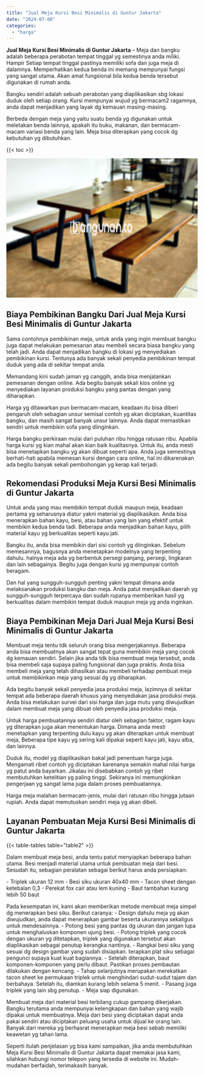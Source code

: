 ```yaml
---
title: "Jual Meja Kursi Besi Minimalis di Guntur Jakarta"
date: "2024-07-08"
categories: 
  - "harga"
---
```


**Jual Meja Kursi Besi Minimalis di Guntur Jakarta** – Meja dan bangku adalah beberapa perabotan tempat tinggal yg semestinya anda miliki. Hampir Setiap tempat tinggal pastinya memiliki sofa dan juga meja di dalamnya. Memperhatikan kedua benda ini memang mempunyai fungsi yang sangat utama. Akan amat fungsional bila kedua benda tersebut digunakan di rumah anda.

Bangku sendiri adalah sebuah perabotan yang diaplikasikan sbg lokasi duduk oleh setiap orang. Kursi mempunyai wujud yg bermacam2 ragamnya, anda dapat menjadikan yang layak dg kemauan masing-masing.

Berbeda dengan meja yang yaitu suatu benda yg digunakan untuk meletakan benda lainnya, apakah itu buku, makanan, dan bermacam-macam variasi benda yang lain. Meja bisa diterapkan yang cocok dg kebutuhan yg dibutuhkan.

{{< toc >}}

![Jual Meja Kursi Besi Minimalis di Guntur Jakarta](/images/jual-meja-besi-murah19.png)

## Biaya Pembikinan Bangku Dari Jual Meja Kursi Besi Minimalis di Guntur Jakarta

Sama contohnya pembikinan meja, untuk anda yang ingin membuat bangku juga dapat melakukan pemesanan atau membeli secara biasa bangku yang telah jadi. Anda dapat menjadikan bangku di lokasi yg menyediakan pembikinan kursi. Tentunya ada banyak sekali penyedia pembikinan tempat duduk yang ada di sekitar tempat anda.

Memandang kini sudah jaman yg canggih, anda bisa menjalankan pemesanan dengan online. Ada begitu banyak sekali kios online yg menyediakan layanan produksi bangku yang pantas dengan yang diharapkan.

Harga yg ditawarkan pun bermacam-macam, keadaan itu bisa diberi pengaruh oleh sebagian unsur semisal contoh yg akan diciptakan, kuantitas bangku, dan masih sangat banyak unsur lainnya. Anda dapat memastikan sendiri untuk membikin sofa yang diinginkan.

Harga bangku perkiraan mulai dari puluhan ribu hingga ratusan ribu. Apabila harga kursi yg kian mahal akan kian baik kualitasnya. Untuk itu, anda mesti bisa menetapkan bangku yg akan dibuat seperti apa. Anda juga semestinya berhati-hati apabila memesan kursi dengan cara online, hal ini dikarenakan ada begitu banyak sekali pembohongan yg kerap kali terjadi.

## Rekomendasi Produksi Meja Kursi Besi Minimalis di Guntur Jakarta

Untuk anda yang mau membikin tempat duduk maupun meja, keadaan pertama yg seharusnya diatur yakni material yg diaplikasikan. Anda bisa menerapkan bahan kayu, besi, atau bahan yang lain yang efektif untuk membikin kedua benda tadi. Beberapa anda menjadikan bahan kayu, pilih material kayu yg berkualitas seperti kayu jati.

Bangku itu, anda bisa membikin dari sisi contoh yg diinginkan. Sebelum memesannya, bagusnya anda menetapkan modelnya yang terpenting dahulu. halnya meja ada yg berbentuk persegi panjang, persegi, lingkaran dan lain sebagainya. Begitu juga dengan kursi yg mempunyai contoh beragam.

Dan hal yang sungguh-sungguh penting yakni tempat dimana anda melaksanakan produksi bangku dan meja. Anda patut menjadikan daerah yg sungguh-sungguh terpercaya dan sudah rupanya memberikan hasil yg berkualitas dalam membikin tempat duduk maupun meja yg anda inginkan.

## Biaya Pembikinan Meja Dari Jual Meja Kursi Besi Minimalis di Guntur Jakarta

Membuat meja tentu tdk seluruh orang bisa mengerjakannya. Beberapa anda bisa membuatnya akan sangat tepat guna membikin meja yang cocok dg kemauan sendiri. Selain jika anda tdk bisa membuat meja tersebut, anda bisa membeli saja supaya paling fungsional dan juga praktis. Anda bisa membeli meja yang telah dihasilkan atau membeli terhadap pembuat meja untuk membikinkan meja yang sesuai dg yg diharapkan.

Ada begitu banyak sekali penyedia jasa produksi meja, lazimnya di sekitar tempat ada beberapa daerah khusus yang menyediakan jasa produksi meja. Anda bisa melakukan survei dari sisi harga dan juga mutu yang diwujudkan dalam membuat meja yang dibuat oleh penyedia jasa produksi meja.

Untuk harga pembuatannya sendiri diatur oleh sebagian faktor, ragam kayu yg diterapkan juga akan menentukan harga. Dimana anda mesti menetapkan yang terpenting dulu kayu yg akan diterapkan untuk membuat meja, Beberapa tipe kayu yg sering kali dipakai seperti kayu jati, kayu alba, dan lainnya.

Duduk itu, model yg diaplikasikan bakal jadi penentuan harga juga. Mengamati ribet contoh yg diciptakan karenanya semakin mahal nilai harga yg patut anda bayarkan. Jikalau ini disebabkan contoh yg ribet membutuhkan ketelitian yg paling tinggi. Sekiranya ini memungkinkan pengerjaan yg sangat lama juga dalam proses pembuatannya.

Harga meja malahan bermacam-jenis, mulai dari ratusan ribu hingga jutaan rupiah. Anda dapat memutuskan sendiri meja yg akan dibeli.

## Layanan Pembuatan Meja Kursi Besi Minimalis di Guntur Jakarta

{{< table-tables table="table2" >}}

Dalam membuat meja besi, anda tentu patut menyiapkan beberapa bahan utama. Besi menjadi material utama untuk pembuatan meja dari besi. Sesudah itu, sebagian peralatan sebagai berikut harus anda persiapkan:

\- Triplek ukuran 12 mm - Besi siku ukuran 40x40 mm - Tacon sheet dengan ketebalan 0,3 - Perekat fox cair atau lem kuning - Baut tambahan kurang lebih 50 baut

Pada kesempatan ini, kami akan memberikan metode membuat meja simpel dg menerapkan besi siku. Berikut caranya: - Design dahulu meja yg akan diwujudkan, anda dapat menerapkan gambar beserta ukurannya sekaligus untuk mendesainnya. - Potong besi yang pantas dg ukuran dan jangan lupa untuk menghaluskan komponen ujung besi. - Potong triplek yang cocok dengan ukuran yg ditetapkan, triplek yang digunakan tersebut akan diaplikasikan sebagai penutup kerangka nantinya. - Rangkai besi siku yang sesuai dg design gambar yang sudah disiapkan. terapkan plat siku sebagai pengunci supaya kuat kuat bagiannya. - Setelah diterapkan, baut komponen-komponen yang perlu dibaut. Pastikan proses pembautan dilakukan dengan kencang. - Tahap selanjutnya merupakan merekatkan tacon sheet ke permukaan triplek untuk menghindari sudut-sudut tajam dan berbahaya. Setelah itu, diamkan kurang lebih selama 5 menit. - Pasang juga triplek yang lain sbg penutup. - Meja siap digunakan.

Membuat meja dari material besi terbilang cukup gampang dikerjakan. Bangku terutama anda mempunyai kelengkapan dan bahan yang wajib dipakai untuk membuatnya. Meja dari besi yang diciptakan dapat anda pakai sendiri atau diciptakan peluang usaha untuk dijual ke orang lain. Banyak dari mereka yg berhasrat menerapkan meja besi sebab memiliki keawetan yg tahan lama.

Seperti itulah penjelasan yg bisa kami sampaikan, jika anda membutuhkan Meja Kursi Besi Minimalis di Guntur Jakarta dapat memakai jasa kami, silahkan hubungi nomor telepon yang tersedia di website ini. Mudah-mudahan berfaidah, terimakasih banyak.
